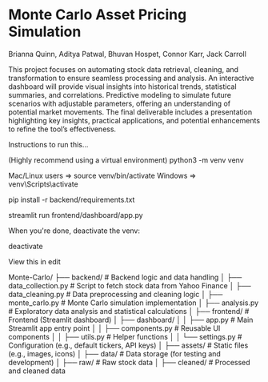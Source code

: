 # Monte Carlo Asset Pricing Simulation
Brianna Quinn, Aditya Patwal, Bhuvan Hospet, Connor Karr, Jack Carroll

This project focuses on automating stock data retrieval, cleaning, and transformation to ensure seamless processing and analysis. An interactive dashboard will provide visual insights into historical trends, statistical summaries, and correlations. Predictive modeling to simulate future scenarios with adjustable parameters, offering an understanding of potential market movements. The final deliverable includes a presentation highlighting key insights, practical applications, and potential enhancements to refine the tool’s effectiveness.


Instructions to run this...

(Highly recommend using a virtual environment)
python3 -m venv venv

Mac/Linux users => source venv/bin/activate
Windows => venv\Scripts\activate

pip install -r backend/requirements.txt


streamlit run frontend/dashboard/app.py

When you're done, deactivate the venv:

deactivate

View this in edit

Monte-Carlo/
├── backend/                           # Backend logic and data handling
│   ├── data_collection.py             # Script to fetch stock data from Yahoo Finance
│   ├── data_cleaning.py               # Data preprocessing and cleaning logic
│   ├── monte_carlo.py                 # Monte Carlo simulation implementation
│   ├── analysis.py                    # Exploratory data analysis and statistical calculations
│
├── frontend/                          # Frontend (Streamlit dashboard)
│   ├── dashboard/
│   │   ├── app.py                     # Main Streamlit app entry point
│   │   ├── components.py              # Reusable UI components
│   │   ├── utils.py                   # Helper functions
│   │   └── settings.py                # Configuration (e.g., default tickers, API keys)
│   ├── assets/                        # Static files (e.g., images, icons)
│
├── data/                              # Data storage (for testing and development)
│   ├── raw/                           # Raw stock data
│   ├── cleaned/                       # Processed and cleaned data
